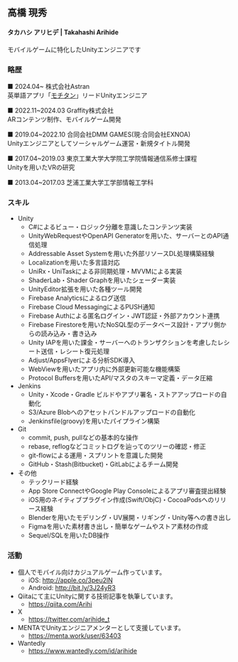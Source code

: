 ## 高橋 現秀
#### タカハシ アリヒデ | Takahashi Arihide
モバイルゲームに特化したUnityエンジニアです

### 略歴
■ 2024.04~ 株式会社Astran\
英単語アプリ「[モチタン](https://astran.jp/motitan/)」リードUnityエンジニア

■ 2022.11~2024.03 Graffity株式会社\
ARコンテンツ制作、モバイルゲーム開発

■ 2019.04~2022.10 合同会社DMM GAMES(現:合同会社EXNOA)\
Unityエンジニアとしてソーシャルゲーム運営・新規タイトル開発

■ 2017.04~2019.03 東京工業大学大学院工学院情報通信系修士課程\
Unityを用いたVRの研究

■ 2013.04~2017.03 芝浦工業大学工学部情報工学科

### スキル
* Unity
  * C#によるビュー・ロジック分離を意識したコンテンツ実装
  * UnityWebRequestやOpenAPI Generatorを用いた、サーバーとのAPI通信処理
  * Addressable Asset Systemを用いた外部リソースDL処理構築経験
  * Localizationを用いた多言語対応
  * UniRx・UniTaskによる非同期処理・MVVMによる実装
  * ShaderLab・Shader Graphを用いたシェーダー実装
  * UnityEditor拡張を用いた各種ツール開発
  * Firebase Analyticsによるログ送信
  * Firebase Cloud MessagingによるPUSH通知
  * Firebase Authによる匿名ログイン・JWT認証・外部アカウント連携
  * Firebase Firestoreを用いたNoSQL型のデータベース設計・アプリ側からの読み込み・書き込み
  * Unity IAPを用いた課金・サーバーへのトランザクションを考慮したレシート送信・レシート復元処理
  * Adjust/AppsFlyerによる分析SDK導入
  * WebViewを用いたアプリ内に外部更新可能な機能構築
  * Protocol Buffersを用いたAPI/マスタのスキーマ定義・データ圧縮
* Jenkins
  * Unity・Xcode・Gradle ビルドやアプリ署名・ストアアップロードの自動化
  * S3/Azure Blobへのアセットバンドルアップロードの自動化
  * Jenkinsfile(groovy)を用いたパイプライン構築
* Git
  * commit, push, pullなどの基本的な操作
  * rebase, reflogなどコミットログを辿ってのツリーの確認・修正
  * git-flowによる運用・スプリントを意識した開発
  * GitHub・Stash(Bitbucket)・GitLabによるチーム開発
* その他
  * テックリード経験
  * App Store ConnectやGoogle Play Consoleによるアプリ審査提出経験
  * iOS用のネイティブプラグイン作成(Swift/ObjC)・CocoaPodsへのリリース経験
  * Blenderを用いたモデリング・UV展開・リギング・Unity等への書き出し
  * Figmaを用いた素材書き出し・簡単なゲームやストア素材の作成
  * Sequel/SQLを用いたDB操作

### 活動

* 個人でモバイル向けカジュアルゲーム作っています。
  * iOS:        http://apple.co/3peu2lN
  * Android:    http://bit.ly/3J24yR3
* Qiitaにて主にUnityに関する技術記事を執筆しています。
  * https://qiita.com/Arihi
* X
  * https://twitter.com/arihide_t
* MENTAでUnityエンジニアメンターとして支援しています。
  * https://menta.work/user/63403 
* Wantedly
  * https://www.wantedly.com/id/arihide
